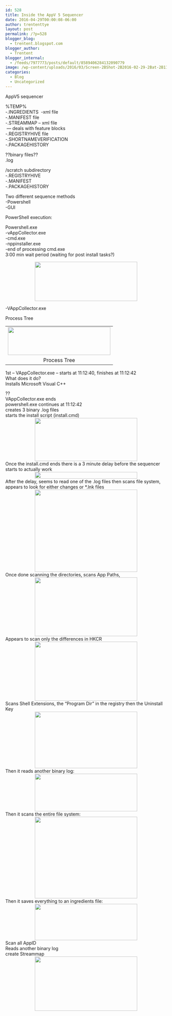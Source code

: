 ```yaml
---
id: 528
title: Inside the AppV 5 Sequencer
date: 2016-04-29T00:00:08-06:00
author: trententtye
layout: post
permalink: /?p=528
blogger_blog:
  - trentent.blogspot.com
blogger_author:
  - Trentent
blogger_internal:
  - /feeds/7977773/posts/default/8589406284132090779
image: /wp-content/uploads/2016/03/Screen-2BShot-2B2016-02-29-2Bat-2B11.23.51-2BPM-1.png
categories:
  - Blog
  - Uncategorized
---
```

AppV5 sequencer

%TEMP%  
-.INGREDIENTS &nbsp;-xml file  
-.MANIFEST file  
-.STREAMMAP &#8211; xml file  
&nbsp;&#8212; deals with feature blocks  
-.REGISTRYHIVE file  
-.SHORTNAMEVERIFICATION  
-.PACKAGEHISTORY

??binary files??  
.log

/scratch subdirectory  
-.REGISTRYHIVE  
-.MANIFEST  
-.PACKAGEHISTORY

Two different sequence methods  
-Powershell  
-GUI

PowerShell execution:

Powershell.exe  
-vAppCollector.exe  
-cmd.exe  
-nppinstaller.exe  
-end of processing cmd.exe  
3:00 min wait period (waiting for post install tasks?)

<div style="clear: both; text-align: center;">
  <a href="http://theorypc.ca/wp-content/uploads/2016/03/Screen-2BShot-2B2016-02-29-2Bat-2B11.23.51-2BPM-1.png" style="margin-left: 1em; margin-right: 1em;"><img border="0" height="122" src="http://theorypc.ca/wp-content/uploads/2016/03/Screen-2BShot-2B2016-02-29-2Bat-2B11.23.51-2BPM-1-300x115.png" width="320" /></a>
</div>

-VAppCollector.exe

Process Tree

<table align="center" cellpadding="0" cellspacing="0" style="margin-left: auto; margin-right: auto; text-align: center;">
  <tr>
    <td style="text-align: center;">
      <a href="http://theorypc.ca/wp-content/uploads/2016/03/Screen-2BShot-2B2016-02-29-2Bat-2B11.32.17-2BPM-1.png" style="margin-left: auto; margin-right: auto;"><img border="0" height="87" src="http://theorypc.ca/wp-content/uploads/2016/03/Screen-2BShot-2B2016-02-29-2Bat-2B11.32.17-2BPM-1-300x81.png" width="320" /></a>
    </td>
  </tr>
  
  <tr>
    <td style="text-align: center;">
      Process Tree
    </td>
  </tr>
</table>

<div style="clear: both; text-align: center;">
</div>

<div style="clear: both; text-align: center;">
</div>

<div style="clear: both; text-align: center;">
</div>

<div style="clear: both; text-align: left;">
  1st &#8211; VAppCollector.exe &#8211; starts at 11:12:40, finishes at 11:12:42
</div>

<div style="clear: both; text-align: left;">
  What does it do?
</div>

<div style="clear: both; text-align: left;">
  Installs Microsoft Visual C++&nbsp;
</div>

<div style="clear: both; text-align: center;">
  <a href="http://theorypc.ca/wp-content/uploads/2016/03/Screen-2BShot-2B2016-02-29-2Bat-2B11.41.58-2BPM-1.png" style="margin-left: 1em; margin-right: 1em;"><img border="0" height="13" src="http://theorypc.ca/wp-content/uploads/2016/03/Screen-2BShot-2B2016-02-29-2Bat-2B11.41.58-2BPM-1-300x13.png" width="320" /></a>
</div>

<div style="clear: both; text-align: left;">
  ??
</div>

<div style="clear: both; text-align: left;">
  VAppCollector.exe ends
</div>

<div style="clear: both; text-align: left;">
  powershell.exe continues at 11:12:42
</div>

<div style="clear: both; text-align: left;">
  creates 3 binary .log files
</div>

<div style="clear: both; text-align: left;">
  starts the install script (install.cmd)
</div>

<div style="clear: both; text-align: center;">
  <a href="http://theorypc.ca/wp-content/uploads/2016/03/Screen-2BShot-2B2016-03-01-2Bat-2B12.02.16-2BAM-1.png" style="margin-left: 1em; margin-right: 1em;"><img border="0" height="134" src="http://theorypc.ca/wp-content/uploads/2016/03/Screen-2BShot-2B2016-03-01-2Bat-2B12.02.16-2BAM-1-300x126.png" width="320" /></a>
</div>

<div style="clear: both; text-align: left;">
  Once the install.cmd ends there is a 3 minute delay before the sequencer starts to actually work
</div>

<div style="clear: both; text-align: left;">
</div>

<div style="clear: both; text-align: center;">
  <a href="http://theorypc.ca/wp-content/uploads/2016/03/Screen-2BShot-2B2016-03-01-2Bat-2B12.07.07-2BAM-1.png" style="margin-left: 1em; margin-right: 1em;"><img border="0" height="21" src="http://theorypc.ca/wp-content/uploads/2016/03/Screen-2BShot-2B2016-03-01-2Bat-2B12.07.07-2BAM-1-300x20.png" width="320" /></a>
</div>

<div style="clear: both; text-align: left;">
</div>

<div style="clear: both; text-align: left;">
</div>

<div style="clear: both; text-align: left;">
  After the delay, seems to read one of the .log files then scans file system, appears to look for either changes or *.lnk files
</div>

<div style="clear: both; text-align: left;">
</div>

<div style="clear: both; text-align: center;">
  <a href="http://theorypc.ca/wp-content/uploads/2016/03/Screen-2BShot-2B2016-03-01-2Bat-2B12.12.21-2BAM-1.png" style="margin-left: 1em; margin-right: 1em;"><img border="0" height="256" src="http://theorypc.ca/wp-content/uploads/2016/03/Screen-2BShot-2B2016-03-01-2Bat-2B12.12.21-2BAM-1-300x241.png" width="320" /></a>
</div>

<div style="clear: both; text-align: left;">
</div>

<div style="clear: both; text-align: left;">
</div>

<div style="clear: both; text-align: left;">
  Once done scanning the directories, scans App Paths,
</div>

<div style="clear: both; text-align: center;">
  <a href="http://theorypc.ca/wp-content/uploads/2016/03/Screen-2BShot-2B2016-03-01-2Bat-2B12.16.20-2BAM-1.png" style="margin-left: 1em; margin-right: 1em;"><img border="0" height="183" src="http://theorypc.ca/wp-content/uploads/2016/03/Screen-2BShot-2B2016-03-01-2Bat-2B12.16.20-2BAM-1-300x172.png" width="320" /></a>
</div>

<div style="clear: both; text-align: left;">
</div>

<div style="clear: both; text-align: left;">
  Appears to scan only the differences in HKCR
</div>

<div style="clear: both; text-align: center;">
  <a href="http://theorypc.ca/wp-content/uploads/2016/03/Screen-2BShot-2B2016-03-01-2Bat-2B12.20.21-2BAM-1.png" style="margin-left: 1em; margin-right: 1em;"><img border="0" height="184" src="http://theorypc.ca/wp-content/uploads/2016/03/Screen-2BShot-2B2016-03-01-2Bat-2B12.20.21-2BAM-1-300x173.png" width="320" /></a>
</div>

<div style="clear: both; text-align: left;">
</div>

<div style="clear: both; text-align: left;">
</div>

<div style="clear: both; text-align: left;">
  Scans Shell Extensions, the &#8220;Program Dir&#8221; in the registry then the Uninstall Key
</div>

<div style="clear: both; text-align: center;">
  <a href="http://theorypc.ca/wp-content/uploads/2016/03/Screen-2BShot-2B2016-03-01-2Bat-2B12.23.32-2BAM-1.png" style="margin-left: 1em; margin-right: 1em;"><img border="0" height="176" src="http://theorypc.ca/wp-content/uploads/2016/03/Screen-2BShot-2B2016-03-01-2Bat-2B12.23.32-2BAM-1-300x166.png" width="320" /></a>
</div>

<div style="clear: both; text-align: left;">
</div>

<div style="clear: both; text-align: left;">
</div>

<div style="clear: both; text-align: left;">
  Then it reads another binary log:
</div>

<div style="clear: both; text-align: center;">
  <a href="http://theorypc.ca/wp-content/uploads/2016/03/Screen-2BShot-2B2016-03-01-2Bat-2B12.26.01-2BAM-1.png" style="margin-left: 1em; margin-right: 1em;"><img border="0" height="117" src="http://theorypc.ca/wp-content/uploads/2016/03/Screen-2BShot-2B2016-03-01-2Bat-2B12.26.01-2BAM-1-300x110.png" width="320" /></a>
</div>

<div style="clear: both; text-align: left;">
</div>

<div style="clear: both; text-align: left;">
  Then it scans the entire file system:
</div>

<div style="clear: both; text-align: center;">
  <a href="http://theorypc.ca/wp-content/uploads/2016/03/Screen-2BShot-2B2016-03-01-2Bat-2B12.31.49-2BAM-1.png" style="margin-left: 1em; margin-right: 1em;"><img border="0" height="254" src="http://theorypc.ca/wp-content/uploads/2016/03/Screen-2BShot-2B2016-03-01-2Bat-2B12.31.49-2BAM-1-300x238.png" width="320" /></a>
</div>

<div style="clear: both; text-align: center;">
</div>

<div style="clear: both; text-align: center;">
</div>

<div style="clear: both; text-align: left;">
  Then it saves everything to an ingredients file:
</div>

<div style="clear: both; text-align: center;">
  <a href="http://theorypc.ca/wp-content/uploads/2016/03/Screen-2BShot-2B2016-03-01-2Bat-2B12.33.04-2BAM-1.png" style="margin-left: 1em; margin-right: 1em;"><img border="0" height="113" src="http://theorypc.ca/wp-content/uploads/2016/03/Screen-2BShot-2B2016-03-01-2Bat-2B12.33.04-2BAM-1-300x106.png" width="320" /></a>
</div>

<div style="clear: both; text-align: left;">
</div>

<div style="clear: both; text-align: left;">
</div>

<div style="clear: both; text-align: left;">
  Scan all AppID
</div>

<div style="clear: both; text-align: left;">
  Reads another binary log
</div>

<div style="clear: both; text-align: left;">
</div>

<div style="clear: both; text-align: left;">
  create Streammap
</div>

<div style="clear: both; text-align: center;">
  <a href="http://theorypc.ca/wp-content/uploads/2016/03/Screen-2BShot-2B2016-03-01-2Bat-2B12.36.37-2BAM-1.png" style="margin-left: 1em; margin-right: 1em;"><img border="0" height="169" src="http://theorypc.ca/wp-content/uploads/2016/03/Screen-2BShot-2B2016-03-01-2Bat-2B12.36.37-2BAM-1-300x159.png" width="320" /></a>
</div>

<div style="clear: both; text-align: left;">
</div>

<!-- AddThis Advanced Settings generic via filter on the_content -->

<!-- AddThis Share Buttons generic via filter on the_content -->